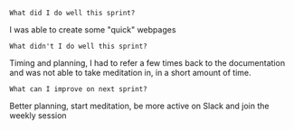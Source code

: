     What did I do well this sprint?
I was able to create some "quick" webpages

   
    What didn't I do well this sprint?
Timing and planning, I had to refer a few times back to the documentation and was not able to take meditation in, in a short amount of time.
   
   
    What can I improve on next sprint?
Better planning, start meditation, be more active on Slack and join the weekly session

